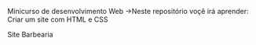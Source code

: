 Minicurso de desenvolvimento Web
->Neste repositório voçê irá aprender:
Criar um site com HTML e CSS


Site Barbearia
